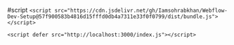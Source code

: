 #script
```<script src="https://cdn.jsdelivr.net/gh/Iamsohrabkhan/Webflow-Dev-Setup@57f900583b4816d15fffd0db4a7311e33f0f0799/dist/bundle.js"></script>```

```<script defer src="http://localhost:3000/index.js"></script>```